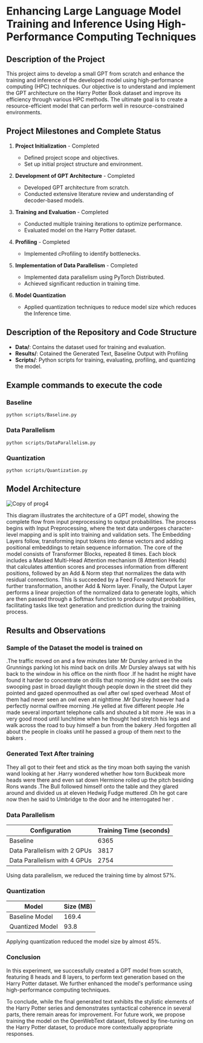 # Enhancing Large Language Model Training and Inference Using High-Performance Computing Techniques

## Description of the Project

This project aims to develop a small GPT from scratch and enhance the training and inference of the developed model using high-performance computing (HPC) techniques. Our objective is to understand and implement the GPT architecture on the Harry Potter Book dataset and improve its efficiency through various HPC methods. The ultimate goal is to create a resource-efficient model that can perform well in resource-constrained environments.

## Project Milestones and Complete Status

1. **Project Initialization** - Completed
   - Defined project scope and objectives.
   - Set up initial project structure and environment.

2. **Development of GPT Architecture** - Completed
   - Developed GPT architecture from scratch.
   - Conducted extensive literature review and understanding of decoder-based models.
  
3. **Training and Evaluation** - Completed
   - Conducted multiple training iterations to optimize performance.
   - Evaluated model on the Harry Potter dataset.

3. **Profiling** - Completed
   - Implemented cProfiling to identify bottlenecks.

4. **Implementation of Data Parallelism** - Completed
   - Implemented data parallelism using PyTorch Distributed.
   - Achieved significant reduction in training time.

5. **Model Quantization**
   - Applied quantization techniques to reduce model size which reduces the Inference time.
  
## Description of the Repository and Code Structure

- **Data/**: Contains the dataset used for training and evaluation.
- **Results/**: Cotained the Generated Text, Baseline Output with Profiling
- **Scripts/**: Python scripts for training, evaluating, profiling, and quantizing the model.

## Example commands to execute the code

### Baseline

```
python scripts/Baseline.py
```
### Data Parallelism
```
python scripts/DataParallelism.py
```
### Quantization
```
python scripts/Quantization.py
```

## Model Architecture

![Copy of prog4](https://github.com/itskavyagupta/Optimized-LLM/assets/66244523/8b421f15-45cf-4c1c-834e-d3f851b83718)

This diagram illustrates the architecture of a GPT model, showing the complete flow from input preprocessing to output probabilities. The process begins with Input Preprocessing, where the text data undergoes character-level mapping and is split into training and validation sets. The Embedding Layers follow, transforming input tokens into dense vectors and adding positional embeddings to retain sequence information. The core of the model consists of Transformer Blocks, repeated 8 times. Each block includes a Masked Multi-Head Attention mechanism (8 Attention Heads) that calculates attention scores and processes information from different positions, followed by an Add & Norm step that normalizes the data with residual connections. This is succeeded by a Feed Forward Network for further transformation, another Add & Norm layer. Finally, the Output Layer performs a linear projection of the normalized data to generate logits, which are then passed through a Softmax function to produce output probabilities, facilitating tasks like text generation and prediction during the training process.

## Results and Observations

### Sample of the Dataset the model is trained on

.The traffic moved on and a few minutes later Mr Dursley arrived in the Grunnings parking lot his mind back on drills .Mr Dursley always sat with his back to the window in his office on the ninth floor .If he hadnt he might have found it harder to concentrate on drills that morning .He didnt see the owls swooping past in broad daylight though people down in the street did they pointed and gazed openmouthed as owl after owl sped overhead .Most of them had never seen an owl even at nighttime .Mr Dursley however had a perfectly normal owlfree morning .He yelled at five different people .He made several important telephone calls and shouted a bit more .He was in a very good mood until lunchtime when he thought hed stretch his legs and walk across the road to buy himself a bun from the bakery .Hed forgotten all about the people in cloaks until he passed a group of them next to the bakers .

### Generated Text After training

 They all got to their feet and stick as the tiny moan both saying the vanish wand looking at her .Harry wondered whether how torn Buckbeak more heads were there and even sat down Hermione rolled up the pitch besiding Rons wands .The Bull followed himself onto the table and they glared around and divided us at eleven Hedwig Fudge muttered .Oh he got care now then he said to Umbridge to the door and he interrogated her .

### Data Parallelism

| Configuration                | Training Time (seconds) |
|------------------------------|-------------------------|
| Baseline                     | 6365                    |
| Data Parallelism with 2 GPUs | 3817                    |
| Data Parallelism with 4 GPUs | 2754                    |

Using data parallelism, we reduced the training time by almost 57%.

### Quantization

| Model           | Size (MB) |
|-----------------|-----------|
| Baseline Model  | 169.4     |
| Quantized Model | 93.8      |

Applying quantization reduced the model size by almost 45%.

### Conclusion

In this experiment, we successfully created a GPT model from scratch, featuring 8 heads and 8 layers, to perform text generation based on the Harry Potter dataset. We further enhanced the model's performance using high-performance computing techniques. 

To conclude, while the final generated text exhibits the stylistic elements of the Harry Potter series and demonstrates syntactical coherence in several parts, there remain areas for improvement. For future work, we propose training the model on the OpenWebText dataset, followed by fine-tuning on the Harry Potter dataset, to produce more contextually appropriate responses.

